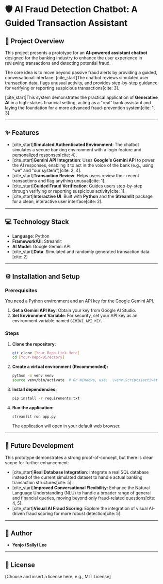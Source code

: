 # 🛡️ AI Fraud Detection Chatbot: A Guided Transaction Assistant

## 🌟 Project Overview

This project presents a prototype for an **AI-powered assistant chatbot** designed for the banking industry to enhance the user experience in reviewing transactions and detecting potential fraud.

The core idea is to move beyond passive fraud alerts by providing a guided, conversational interface. [cite_start]The chatbot reviews simulated user transaction data, flags unusual activity, and provides step-by-step guidance for verifying or reporting suspicious transactions[cite: 3].

[cite_start]This system demonstrates the practical application of **Generative AI** in a high-stakes financial setting, acting as a "real" bank assistant and laying the foundation for a more advanced fraud-prevention system[cite: 1, 3].

---

## ✨ Features

* [cite_start]**Simulated Authenticated Environment**: The chatbot simulates a secure banking environment with a login feature and personalized responses[cite: 4].
* [cite_start]**Gemini API Integration**: Uses **Google's Gemini API** to power the AI responses, enabling it to act in the voice of the bank (e.g., using "we" and "our system")[cite: 2, 4].
* [cite_start]**Transaction Review**: Helps users review their recent transactions and flag anything unusual[cite: 1].
* [cite_start]**Guided Fraud Verification**: Guides users step-by-step through verifying or reporting suspicious activity[cite: 1].
* [cite_start]**Interactive UI**: Built with **Python** and the **Streamlit** package for a clean, interactive user interface[cite: 2].

---

## 💻 Technology Stack

* **Language**: Python
* **Framework/UI**: Streamlit
* **AI Model**: Google Gemini API
* [cite_start]**Data**: Simulated and randomly generated transaction data [cite: 2]

---

## ⚙️ Installation and Setup

### Prerequisites

You need a Python environment and an API key for the Google Gemini API.

1.  **Get a Gemini API Key**: Obtain your key from Google AI Studio.
2.  **Set Environment Variable**: For security, set your API key as an environment variable named `GEMINI_API_KEY`.

### Steps

1.  **Clone the repository:**
    ```bash
    git clone [Your-Repo-Link-Here]
    cd [Your-Repo-Directory]
    ```

2.  **Create a virtual environment (Recommended):**
    ```bash
    python -m venv venv
    source venv/bin/activate  # On Windows, use: .\venv\Scripts\activate
    ```

3.  **Install dependencies:**
    ```bash
    pip install -r requirements.txt
    ```

4.  **Run the application:**
    ```bash
    streamlit run app.py
    ```
    The application will open in your default web browser.

---

## 🔮 Future Development

This prototype demonstrates a strong proof-of-concept, but there is clear scope for further enhancement:

* [cite_start]**Real Database Integration**: Integrate a real SQL database instead of the current simulated dataset to handle actual banking transaction structures[cite: 5].
* [cite_start]**Improved Conversational Flexibility**: Enhance the Natural Language Understanding (NLU) to handle a broader range of general and financial queries, moving beyond only fraud-related questions[cite: 4, 5].
* [cite_start]**Visual AI Fraud Scoring**: Explore the integration of visual AI-driven fraud scoring for more robust detection[cite: 5].

---

## 👤 Author

* **Yenjo (Sally) Lee**

---

## 📜 License

[Choose and insert a license here, e.g., MIT License]
